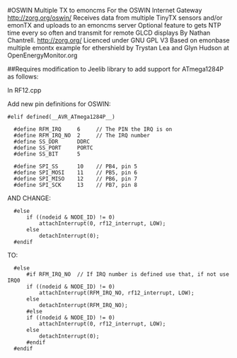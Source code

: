 #OSWIN Multiple TX to emoncms
For the OSWIN Internet Gateway http://zorg.org/oswin/
Receives data from multiple TinyTX sensors and/or emonTX and uploads to an emoncms server
Optional feature to gets NTP time every so often and transmit for remote GLCD displays
By Nathan Chantrell. http://zorg.org/
Licenced under GNU GPL V3
Based on emonbase multiple emontx example for ethershield by Trystan Lea and Glyn Hudson at OpenEnergyMonitor.org

##Requires modification to Jeelib library to add support for ATmega1284P as follows:

In RF12.cpp

Add new pin definitions for OSWIN:

```
#elif defined(__AVR_ATmega1284P__)

  #define RFM_IRQ     6     // The PIN the IRQ is on
  #define RFM_IRQ_NO  2     // The IRQ number
  #define SS_DDR      DDRC
  #define SS_PORT     PORTC
  #define SS_BIT      5

  #define SPI_SS      10    // PB4, pin 5
  #define SPI_MOSI    11    // PB5, pin 6
  #define SPI_MISO    12    // PB6, pin 7
  #define SPI_SCK     13    // PB7, pin 8
```


AND CHANGE:

```
  #else
      if ((nodeid & NODE_ID) != 0)
          attachInterrupt(0, rf12_interrupt, LOW);
      else
          detachInterrupt(0);
  #endif
```

TO:

```
  #else
      #if RFM_IRQ_NO  // If IRQ number is defined use that, if not use IRQ0
      if ((nodeid & NODE_ID) != 0)
          attachInterrupt(RFM_IRQ_NO, rf12_interrupt, LOW);
      else
          detachInterrupt(RFM_IRQ_NO);
      #else
      if ((nodeid & NODE_ID) != 0)
          attachInterrupt(0, rf12_interrupt, LOW);
      else
          detachInterrupt(0);
      #endif
  #endif
```

